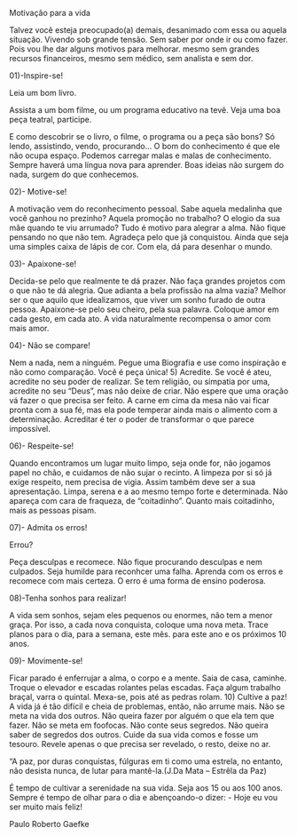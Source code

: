 Motivação para a vida

Talvez você esteja preocupado(a) demais,
desanimado com essa ou aquela situação.
Vivendo sob grande tensão.
Sem saber por onde ir ou como fazer.
Pois vou lhe dar alguns motivos para melhorar.
mesmo sem grandes recursos financeiros,
mesmo sem médico, sem analista e sem dor.

01)-Inspire-se!

Leia um bom livro.

Assista a um bom filme, ou um programa educativo na tevê.
Veja uma boa peça teatral, participe.

E como descobrir se o livro, o filme, o programa ou a peça são bons?
Só lendo, assistindo, vendo, procurando…
O bom do conhecimento é que ele não ocupa espaço.
Podemos carregar malas e malas de conhecimento.
Sempre haverá uma língua nova para aprender.
Boas ideias não surgem do nada,
surgem do que conhecemos.

02)- Motive-se!

A motivação vem do reconhecimento pessoal.
Sabe aquela medalinha que você ganhou no prezinho?
Aquela promoção no trabalho?
O elogio da sua mãe quando te viu arrumado?
Tudo é motivo para alegrar a alma.
Não fique pensando no que não tem.
Agradeça pelo que já conquistou.
Ainda que seja uma simples caixa de lápis de cor.
Com ela, dá para desenhar o mundo.

03)- Apaixone-se!

Decida-se pelo que realmente te dá prazer.
Não faça grandes projetos com o que não te dá alegria.
Que adianta a bela profissão na alma vazia?
Melhor ser o que aquilo que idealizamos,
que viver um sonho furado de outra pessoa.
Apaixone-se pelo seu cheiro, pela sua palavra.
Coloque amor em cada gesto, em cada ato.
A vida naturalmente recompensa o amor com mais amor.

04)- Não se compare!

Nem a nada, nem a ninguém. Pegue uma Biografia e use como inspiração e não como comparação. Você é peça única! 
5) Acredite. Se você é ateu, acredite no seu poder de realizar. Se tem religião, ou simpatia por uma, acredite no seu “Deus”, mas não deixe de criar. Não espere que uma oração vá fazer o que precisa ser feito. A carne em cima da mesa não vai ficar pronta com a sua fé, mas ela pode temperar ainda mais o alimento com a determinação. Acreditar é ter o poder de transformar o que parece impossível.

06)- Respeite-se!

Quando encontramos um lugar muito limpo, seja onde for,
não jogamos papel no chão, e cuidamos de não sujar o recinto.
A limpeza por si só já exige respeito, nem precisa de vigia.
Assim também deve ser a sua apresentação.
Limpa, serena e a ao mesmo tempo forte e determinada.
Não apareça com cara de fraqueza, de “coitadinho”.
Quanto mais coitadinho, mais as pessoas pisam.

07)- Admita os erros!

Errou?

Peça desculpas e recomece.
Nâo fique procurando desculpas e nem culpados.
Seja humilde para reconhcer uma falha.
Aprenda com os erros e recomece com mais certeza.
O erro é uma forma de ensino poderosa.

08)-Tenha sonhos para realizar!

A vida sem sonhos, sejam eles pequenos ou enormes,
não tem a menor graça.
Por isso, a cada nova conquista, coloque uma nova meta.
Trace planos para o dia, para a semana, este mês.
para este ano e os próximos 10 anos.

09)- Movimente-se!

Ficar parado é enferrujar a alma, o corpo e a mente. Saia de casa, caminhe. Troque o elevador e escadas rolantes pelas escadas. Faça algum trabalho braçal, varra o quintal. Mexa-se, pois até as pedras rolam. 10) Cultive a paz! A vida já é tão difícil e cheia de problemas, então, não arrume mais. Não se meta na vida dos outros. Não queira fazer por alguém o que ela tem que fazer. Não se meta em foofocas. Não conte seus segredos. Não queira saber de segredos dos outros. Cuide da sua vida comos e fosse um tesouro. Revele apenas o que precisa ser revelado, o resto, deixe no ar.

“A paz, por duras conquistas, fúlguras em ti como uma estrela, no entanto, não desista nunca, de lutar para mantê-la.(J.Da Mata – Estrêla da Paz)

É tempo de cultivar a serenidade na sua vida. Seja aos 15 ou aos 100 anos. Sempre é tempo de olhar para o dia e abençoando-o dizer: - Hoje eu vou ser muito mais feliz! 

Paulo Roberto Gaefke






